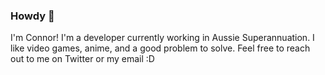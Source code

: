 ### Howdy 🤠

<!--
**ChildishhAlbino/ChildishhAlbino** is a ✨ _special_ ✨ repository because its `README.md` (this file) appears on your GitHub profile.

Here are some ideas to get you started:

- 🔭 Currently working for GROW; a FinTech company working in Aussie Superannuation. 
- 🌱 How to fix bugs for good!
- 💬 Video games, anime, or a good programming problem to solve.
- 📫 Twitter.
- 😄 Pronouns: ...
- ⚡ Fun fact: ...
-->

I'm Connor! I'm a developer currently working in Aussie Superannuation. I like video games, anime, and a good problem to solve. Feel free to reach out to me on Twitter or my email :D
